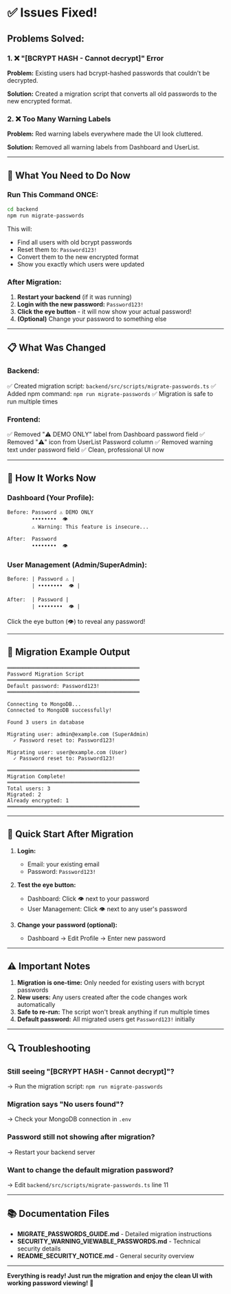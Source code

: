 # ✅ Issues Fixed!

## Problems Solved:

### 1. ❌ "[BCRYPT HASH - Cannot decrypt]" Error
**Problem:** Existing users had bcrypt-hashed passwords that couldn't be decrypted.

**Solution:** Created a migration script that converts all old passwords to the new encrypted format.

### 2. ❌ Too Many Warning Labels
**Problem:** Red warning labels everywhere made the UI look cluttered.

**Solution:** Removed all warning labels from Dashboard and UserList.

---

## 🔧 What You Need to Do Now

### Run This Command ONCE:

```bash
cd backend
npm run migrate-passwords
```

This will:
- Find all users with old bcrypt passwords
- Reset them to: `Password123!`
- Convert them to the new encrypted format
- Show you exactly which users were updated

### After Migration:

1. **Restart your backend** (if it was running)
2. **Login with the new password:** `Password123!`
3. **Click the eye button** - it will now show your actual password!
4. **(Optional)** Change your password to something else

---

## 📋 What Was Changed

### Backend:
✅ Created migration script: `backend/src/scripts/migrate-passwords.ts`
✅ Added npm command: `npm run migrate-passwords`
✅ Migration is safe to run multiple times

### Frontend:
✅ Removed "⚠️ DEMO ONLY" label from Dashboard password field
✅ Removed "⚠️" icon from UserList Password column
✅ Removed warning text under password field
✅ Clean, professional UI now

---

## 🎯 How It Works Now

### Dashboard (Your Profile):
```
Before: Password ⚠️ DEMO ONLY
        ••••••••  👁️
        ⚠️ Warning: This feature is insecure...

After:  Password
        ••••••••  👁️
```

### User Management (Admin/SuperAdmin):
```
Before: | Password ⚠️ |
        | ••••••••  👁️ |

After:  | Password |
        | ••••••••  👁️ |
```

Click the eye button (👁️) to reveal any password!

---

## 📝 Migration Example Output

```
═══════════════════════════════════════════
Password Migration Script
═══════════════════════════════════════════
Default password: Password123!
═══════════════════════════════════════════

Connecting to MongoDB...
Connected to MongoDB successfully!

Found 3 users in database

Migrating user: admin@example.com (SuperAdmin)
  ✓ Password reset to: Password123!

Migrating user: user@example.com (User)
  ✓ Password reset to: Password123!

═══════════════════════════════════════════
Migration Complete!
═══════════════════════════════════════════
Total users: 3
Migrated: 2
Already encrypted: 1
═══════════════════════════════════════════
```

---

## 🚀 Quick Start After Migration

1. **Login:**
   - Email: your existing email
   - Password: `Password123!`

2. **Test the eye button:**
   - Dashboard: Click 👁️ next to your password
   - User Management: Click 👁️ next to any user's password

3. **Change your password (optional):**
   - Dashboard → Edit Profile → Enter new password

---

## ⚠️ Important Notes

1. **Migration is one-time:** Only needed for existing users with bcrypt passwords
2. **New users:** Any users created after the code changes work automatically
3. **Safe to re-run:** The script won't break anything if run multiple times
4. **Default password:** All migrated users get `Password123!` initially

---

## 🔍 Troubleshooting

### Still seeing "[BCRYPT HASH - Cannot decrypt]"?
→ Run the migration script: `npm run migrate-passwords`

### Migration says "No users found"?
→ Check your MongoDB connection in `.env`

### Password still not showing after migration?
→ Restart your backend server

### Want to change the default migration password?
→ Edit `backend/src/scripts/migrate-passwords.ts` line 11

---

## 📚 Documentation Files

- **MIGRATE_PASSWORDS_GUIDE.md** - Detailed migration instructions
- **SECURITY_WARNING_VIEWABLE_PASSWORDS.md** - Technical security details
- **README_SECURITY_NOTICE.md** - General security overview

---

**Everything is ready! Just run the migration and enjoy the clean UI with working password viewing!** 🎉

